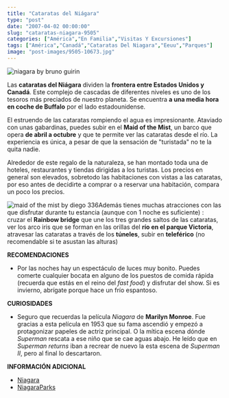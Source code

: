 ```yaml
---
title: "Cataratas del Niágara"
type: "post"
date: "2007-04-02 00:00:00"
slug: "cataratas-niagara-9505"
categories: ["América","En Familia","Visitas Y Excursiones"]
tags: ["América","Canadá","Cataratas Del Niagara","Eeuu","Parques"]
image: "post-images/9505-10673.jpg"
---
```


![niagara by bruno guirin](post-images/9505-10673.jpg "niagara by bruno guirin")

Las **cataratas del Niágara** dividen la **frontera entre Estados Unidos y Canadá**. Este complejo de cascadas de diferentes niveles es uno de los tesoros más preciados de nuestro planeta. Se encuentra **a una media hora en coche de Buffalo** por el lado estadounidense.

El estruendo de las cataratas rompiendo el agua es impresionante. Ataviado con unas gabardinas, puedes subir en el **Maid of the Mist**, un barco que opera **de abril a octubre** y que te permite ver las cataratas desde el río. La experiencia es única, a pesar de que la sensación de "turistada" no te la quita nadie.

Alrededor de este regalo de la naturaleza, se han montado toda una de hoteles, restaurantes y tiendas dirigidas a los turistas. Los precios en general son elevados, sobretodo las habitaciones con vistas a las cataratas, por eso antes de decidirte a comprar o a reservar una habitación, compara un poco los precios.

![maid of the mist by diego 336](post-images/9505-10672.jpg "maid of the mist by diego 336")Además tienes muchas atracciones con las que disfrutar durante tu estancia (aunque con 1 noche es suficiente) : cruzar el **Rainbow bridge** que une los tres grandes saltos de las cataratas, ver los arco iris que se forman en las orillas del **río en el parque Victoria**, atravesar las cataratas a través de los **túneles**, subir en **teleférico** (no recomendable si te asustan las alturas)

**RECOMENDACIONES**

- Por las noches hay un espectáculo de luces muy bonito. Puedes comerte cualquier bocata en alguno de los puestos de comida rápida (recuerda que estás en el reino del *fast food*) y disfrutar del show. Si es invierno, abrígate porque hace un frío espantoso.

**CURIOSIDADES**

- Seguro que recuerdas la película *Niagara* de **Marilyn Monroe**. Fue gracias a esta película en 1953 que su fama ascendió y empezó a protagonizar papeles de actriz principal. O la mítica escena dónde *Superman* rescata a ese niño que se cae aguas abajo. He leído que en *Superman returns* iban a recrear de nuevo la esta escena de *Superman II*, pero al final lo descartaron.

**INFORMACIÓN ADICIONAL**

- [Niagara](http://www.niagaraenespanol.com/)
- [NiagaraParks](http://www.niagaraparks.com/nfgg/es/maidmist.php)